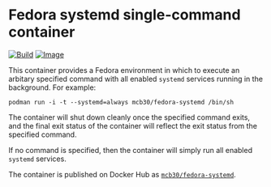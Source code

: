 Fedora systemd single-command container
=======================================

[![Build](https://img.shields.io/github/workflow/status/mcb30/fedora-systemd/Build)](https://github.com/mcb30/fedora-systemd/actions?query=workflow%3ABuild+branch%3Amaster)
[![Image](https://img.shields.io/docker/image-size/mcb30/fedora-systemd)](https://hub.docker.com/r/mcb30/fedora-systemd/)

This container provides a Fedora environment in which to execute an
arbitary specified command with all enabled ``systemd`` services
running in the background.  For example:

    podman run -i -t --systemd=always mcb30/fedora-systemd /bin/sh

The container will shut down cleanly once the specified command exits,
and the final exit status of the container will reflect the exit
status from the specified command.

If no command is specified, then the container will simply run all
enabled ``systemd`` services.

The container is published on Docker Hub as
[`mcb30/fedora-systemd`](https://hub.docker.com/r/mcb30/fedora-systemd/).
